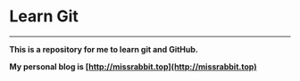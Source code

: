 # Learn Git

---

**This is a repository for me to learn git and GitHub.** 

**My personal blog is [http://missrabbit.top](http://missrabbit.top)**

